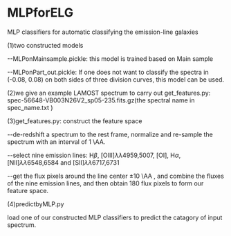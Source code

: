 # MLPforELG
MLP classifiers for automatic classifying the emission-line galaxies

(1)two constructed models

--MLPonMainsample.pickle: this model is trained based on Main sample

--MLPonPart_out.pickle: If one does not want to classify the spectra in (-0.08, 0.08) on both sides of three division curves, this model can be used.

(2)we give an example LAMOST spectrum to carry out get_features.py: spec-56648-VB003N26V2_sp05-235.fits.gz(the spectral name in spec_name.txt )

(3)get_features.py: construct the feature space

--de-redshift a spectrum to the rest frame, normalize and re-sample the spectrum with an interval of 1 \AA.

--select nine emission lines: H$\beta$, [OIII]$\lambda$$\lambda$4959,5007, [OI], H$\alpha$, [NII]$\lambda$$\lambda$6548,6584 and [SII]$\lambda$$\lambda$6717,6731

--get the flux pixels around the line center $\pm$10 \AA , and combine the fluxes of the nine emission lines, and then obtain 180 flux pixels to form our feature space.

(4)predictbyMLP.py

load one of our constructed MLP classifiers to predict the catagory of input spectrum.

